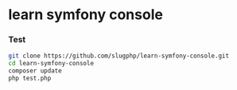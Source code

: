 # learn symfony console

### Test
```bash
git clone https://github.com/slugphp/learn-symfony-console.git
cd learn-symfony-console
composer update
php test.php
```
